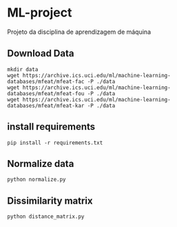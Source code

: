 # ML-project
Projeto da disciplina de aprendizagem de máquina

## Download Data
```
mkdir data
wget https://archive.ics.uci.edu/ml/machine-learning-databases/mfeat/mfeat-fac -P ./data
wget https://archive.ics.uci.edu/ml/machine-learning-databases/mfeat/mfeat-fou -P ./data
wget https://archive.ics.uci.edu/ml/machine-learning-databases/mfeat/mfeat-kar -P ./data
```

## install requirements
```
pip install -r requirements.txt
```

## Normalize data
```
python normalize.py 
```

## Dissimilarity matrix
```
python distance_matrix.py 
```